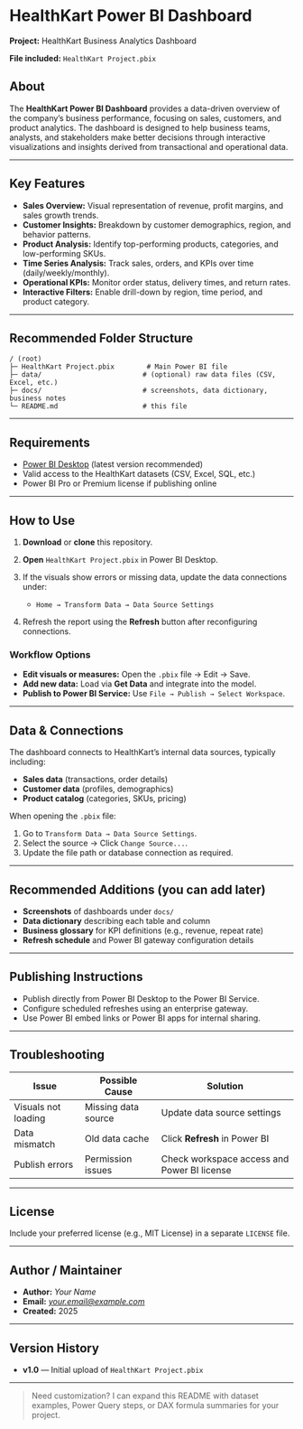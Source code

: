 # HealthKart Power BI Dashboard

**Project:** HealthKart Business Analytics Dashboard

**File included:** `HealthKart Project.pbix`

## About

The **HealthKart Power BI Dashboard** provides a data-driven overview of the company’s business performance, focusing on sales, customers, and product analytics. The dashboard is designed to help business teams, analysts, and stakeholders make better decisions through interactive visualizations and insights derived from transactional and operational data.


---

## Key Features

* **Sales Overview:** Visual representation of revenue, profit margins, and sales growth trends.
* **Customer Insights:** Breakdown by customer demographics, region, and behavior patterns.
* **Product Analysis:** Identify top-performing products, categories, and low-performing SKUs.
* **Time Series Analysis:** Track sales, orders, and KPIs over time (daily/weekly/monthly).
* **Operational KPIs:** Monitor order status, delivery times, and return rates.
* **Interactive Filters:** Enable drill-down by region, time period, and product category.

---

## Recommended Folder Structure

```
/ (root)
├─ HealthKart Project.pbix        # Main Power BI file
├─ data/                         # (optional) raw data files (CSV, Excel, etc.)
├─ docs/                         # screenshots, data dictionary, business notes
└─ README.md                     # this file
```

---

## Requirements

* [Power BI Desktop](https://powerbi.microsoft.com/) (latest version recommended)
* Valid access to the HealthKart datasets (CSV, Excel, SQL, etc.)
* Power BI Pro or Premium license if publishing online

---

## How to Use

1. **Download** or **clone** this repository.
2. **Open** `HealthKart Project.pbix` in Power BI Desktop.
3. If the visuals show errors or missing data, update the data connections under:

   * `Home → Transform Data → Data Source Settings`
4. Refresh the report using the **Refresh** button after reconfiguring connections.

### Workflow Options

* **Edit visuals or measures:** Open the `.pbix` file → Edit → Save.
* **Add new data:** Load via **Get Data** and integrate into the model.
* **Publish to Power BI Service:** Use `File → Publish → Select Workspace`.

---

## Data & Connections

The dashboard connects to HealthKart’s internal data sources, typically including:

* **Sales data** (transactions, order details)
* **Customer data** (profiles, demographics)
* **Product catalog** (categories, SKUs, pricing)

When opening the `.pbix` file:

1. Go to `Transform Data → Data Source Settings`.
2. Select the source → Click `Change Source...`.
3. Update the file path or database connection as required.


---

## Recommended Additions (you can add later)

* **Screenshots** of dashboards under `docs/`
* **Data dictionary** describing each table and column
* **Business glossary** for KPI definitions (e.g., revenue, repeat rate)
* **Refresh schedule** and Power BI gateway configuration details

---

## Publishing Instructions

* Publish directly from Power BI Desktop to the Power BI Service.
* Configure scheduled refreshes using an enterprise gateway.
* Use Power BI embed links or Power BI apps for internal sharing.

---

## Troubleshooting

| Issue               | Possible Cause      | Solution                                    |
| ------------------- | ------------------- | ------------------------------------------- |
| Visuals not loading | Missing data source | Update data source settings                 |
| Data mismatch       | Old data cache      | Click **Refresh** in Power BI               |
| Publish errors      | Permission issues   | Check workspace access and Power BI license |

---

## License

Include your preferred license (e.g., MIT License) in a separate `LICENSE` file.

---

## Author / Maintainer

* **Author:** *Your Name*
* **Email:** *[your.email@example.com](mailto:your.email@example.com)*
* **Created:** 2025

---

## Version History

* **v1.0** — Initial upload of `HealthKart Project.pbix`

---

> Need customization? I can expand this README with dataset examples, Power Query steps, or DAX formula summaries for your project.
